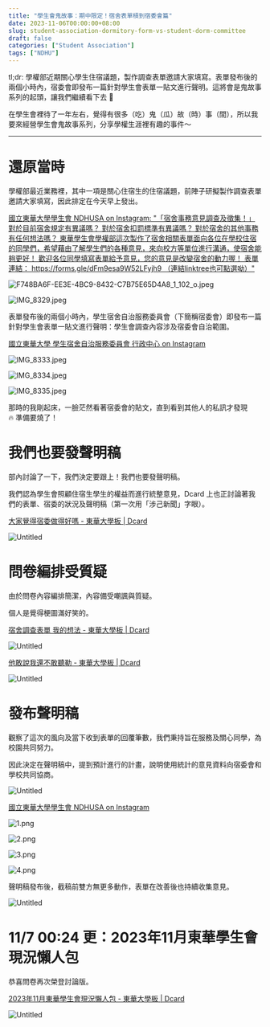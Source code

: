 ```yaml
---
title: "學生會鬼故事：期中限定！宿舍表單槓到宿委會篇"
date: 2023-11-06T00:00:00+08:00
slug: student-association-dormitory-form-vs-student-dorm-committee
draft: false
categories: ["Student Association"]
tags: ["NDHU"]
---
```


tl;dr: 學權部近期關心學生住宿議題，製作調查表單邀請大家填寫。表單發布後的兩個小時內，宿委會即發布一篇針對學生會表單一貼文進行聲明。這將會是鬼故事系列的起頭，讓我們繼續看下去 👀

<!--more-->

在學生會裡待了一年左右，覺得有很多（吃）鬼（瓜）故（時）事（間），所以我要來經營學生會鬼故事系列，分享學權生涯裡有趣的事件～

---

# 還原當時

學權部最近業務裡，其中一項是關心住宿生的住宿議題，前陣子研擬製作調查表單邀請大家填寫，因此排定在今天早上發出。

[國立東華大學學生會 NDHUSA on Instagram: "「宿舍事務意見調查及徵集！」  對於目前宿舍規定有異議嗎？ 對於宿舍扣罰標準有異議嗎？ 對於宿舍的其他事務有任何想法嗎？  東華學生會學權部這次製作了宿舍相關表單面向各位在學校住宿的同學們，希望藉由了解學生們的各種意見，來向校方等單位進行溝通，使宿舍能夠更好！  歡迎各位同學填寫表單給予意見，您的意見是改變宿舍的動力喔！  表單連結： https://forms.gle/dFm9esa9W52LFyjh9 （連結linktree也可點選呦）"](https://www.instagram.com/p/CzSXy-eBzOf/)

![F748BA6F-EE3E-4BC9-8432-C7B75E65D4A8_1_102_o.jpeg](../images/student-association-dormitory-form-vs-student-dorm-committee/F748BA6F-EE3E-4BC9-8432-C7B75E65D4A8_1_102_o.jpeg)

![IMG_8329.jpeg](../images/student-association-dormitory-form-vs-student-dorm-committee/IMG_8329.jpeg)

表單發布後的兩個小時內，學生宿舍自治服務委員會（下簡稱宿委會）即發布一篇針對學生會表單一貼文進行聲明：學生會調查內容涉及宿委會自治範圍。

[國立東華大學 學生宿舍自治服務委員會 行政中心 on Instagram](https://www.instagram.com/p/CzShAoLymXx/)

![IMG_8333.jpeg](../images/student-association-dormitory-form-vs-student-dorm-committee/IMG_8333.jpeg)

![IMG_8334.jpeg](../images/student-association-dormitory-form-vs-student-dorm-committee/IMG_8334.jpeg)

![IMG_8335.jpeg](../images/student-association-dormitory-form-vs-student-dorm-committee/IMG_8335.jpeg)

那時的我剛起床，一臉茫然看著宿委會的貼文，直到看到其他人的私訊才發現 🔥 準備要燒了！

# 我們也要發聲明稿

部內討論了一下，我們決定要跟上！我們也要發聲明稿。

我們認為學生會照顧住宿生學生的權益而進行統整意見，Dcard 上也正討論著我們的表單、宿委的狀況及聲明稿（第一次用「涉己新聞」字眼）。

[大家覺得宿委做得好嗎 - 東華大學板 | Dcard](https://www.dcard.tw/f/ndhu/p/253785016)

![Untitled](../images/student-association-dormitory-form-vs-student-dorm-committee/Untitled.png)

# 問卷編排受質疑

由於問卷內容編排簡潔，內容備受嘲諷與質疑。

個人是覺得梗圖滿好笑的。

[宿舍調查表單 我的想法 - 東華大學板 | Dcard](https://www.dcard.tw/f/ndhu/p/253786187)

![Untitled](../images/student-association-dormitory-form-vs-student-dorm-committee/Untitled%201.png)

[他敢說我還不敢聽勒 - 東華大學板 | Dcard](https://www.dcard.tw/f/ndhu/p/253786930)

![Untitled](../images/student-association-dormitory-form-vs-student-dorm-committee/Untitled%202.png)

# 發布聲明稿

觀察了這次的風向及當下收到表單的回覆筆數，我們秉持旨在服務及關心同學，為校園共同努力。

因此決定在聲明稿中，提到預計進行的計畫，說明使用統計的意見資料向宿委會和學校共同協商。

![Untitled](../images/student-association-dormitory-form-vs-student-dorm-committee/Untitled%203.png)

[國立東華大學學生會 NDHUSA on Instagram](https://www.instagram.com/p/CzTVnfVNb_P/)

![1.png](../images/student-association-dormitory-form-vs-student-dorm-committee/1.png)

![2.png](../images/student-association-dormitory-form-vs-student-dorm-committee/2.png)

![3.png](../images/student-association-dormitory-form-vs-student-dorm-committee/3.png)

![4.png](../images/student-association-dormitory-form-vs-student-dorm-committee/4.png)

聲明稿發布後，截稿前雙方無更多動作，表單在改善後也持續收集意見。

![Untitled](../images/student-association-dormitory-form-vs-student-dorm-committee/Untitled%204.png)

# 11/7 00:24 更：**2023年11月東華學生會現況懶人包**

恭喜問卷再次榮登討論版。

[2023年11月東華學生會現況懶人包 - 東華大學板 | Dcard](https://www.dcard.tw/f/ndhu/p/253791981)

![Untitled](../images/student-association-dormitory-form-vs-student-dorm-committee/Untitled%205.png)